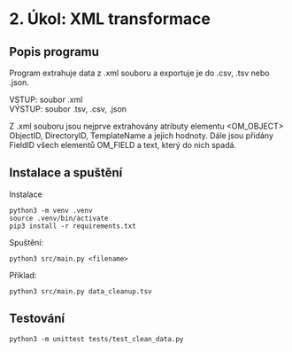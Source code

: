 # 2. Úkol: XML transformace
## Popis programu
Program extrahuje data z .xml souboru a exportuje je do .csv, .tsv nebo .json.

VSTUP: soubor .xml \
VÝSTUP: soubor .tsv, .csv, .json

Z .xml souboru jsou nejprve extrahovány atributy elementu <OM_OBJECT> ObjectID, DirectoryID, TemplateName a jejich hodnoty.
Dále jsou přidány FieldID všech elementů OM_FIELD a text, který do nich spadá.


## Instalace a spuštění
Instalace
```
python3 -m venv .venv
source .venv/bin/activate
pip3 install -r requirements.txt
```
Spuštění:
```
python3 src/main.py <filename>
```
Příklad:
```
python3 src/main.py data_cleanup.tsv
```
## Testování
```
python3 -m unittest tests/test_clean_data.py
```